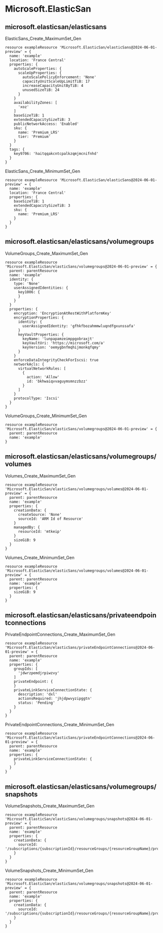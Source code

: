 # Microsoft.ElasticSan

## microsoft.elasticsan/elasticsans

ElasticSans_Create_MaximumSet_Gen
```bicep
resource exampleResource 'Microsoft.ElasticSan/elasticSans@2024-06-01-preview' = {
  name: 'example'
  location: 'France Central'
  properties: {
    autoScaleProperties: {
      scaleUpProperties: {
        autoScalePolicyEnforcement: 'None'
        capacityUnitScaleUpLimitTiB: 17
        increaseCapacityUnitByTiB: 4
        unusedSizeTiB: 24
      }
    }
    availabilityZones: [
      'xoz'
    ]
    baseSizeTiB: 1
    extendedCapacitySizeTiB: 3
    publicNetworkAccess: 'Enabled'
    sku: {
      name: 'Premium_LRS'
      tier: 'Premium'
    }
  }
  tags: {
    key9706: 'haitqqakcntcpalkzqmjmcnifnhd'
  }
}
```

ElasticSans_Create_MinimumSet_Gen
```bicep
resource exampleResource 'Microsoft.ElasticSan/elasticSans@2024-06-01-preview' = {
  name: 'example'
  location: 'France Central'
  properties: {
    baseSizeTiB: 1
    extendedCapacitySizeTiB: 3
    sku: {
      name: 'Premium_LRS'
    }
  }
}
```

## microsoft.elasticsan/elasticsans/volumegroups

VolumeGroups_Create_MaximumSet_Gen
```bicep
resource exampleResource 'Microsoft.ElasticSan/elasticSans/volumegroups@2024-06-01-preview' = {
  parent: parentResource 
  name: 'example'
  identity: {
    type: 'None'
    userAssignedIdentities: {
      key1006: {
      }
    }
  }
  properties: {
    encryption: 'EncryptionAtRestWithPlatformKey'
    encryptionProperties: {
      identity: {
        userAssignedIdentity: 'gfhkfbozahmmwluqndfgxunssafa'
      }
      keyVaultProperties: {
        keyName: 'lunpapamzeimppgobraxjt'
        keyVaultUri: 'https://microsoft.com/a'
        keyVersion: 'oemygbnfmqhijmonkqfqmy'
      }
    }
    enforceDataIntegrityCheckForIscsi: true
    networkAcls: {
      virtualNetworkRules: [
        {
          action: 'Allow'
          id: 'bkhwaiqvvaguymsmnzzbzz'
        }
      ]
    }
    protocolType: 'Iscsi'
  }
}
```

VolumeGroups_Create_MinimumSet_Gen
```bicep
resource exampleResource 'Microsoft.ElasticSan/elasticSans/volumegroups@2024-06-01-preview' = {
  parent: parentResource 
  name: 'example'
}
```

## microsoft.elasticsan/elasticsans/volumegroups/volumes

Volumes_Create_MaximumSet_Gen
```bicep
resource exampleResource 'Microsoft.ElasticSan/elasticSans/volumegroups/volumes@2024-06-01-preview' = {
  parent: parentResource 
  name: 'example'
  properties: {
    creationData: {
      createSource: 'None'
      sourceId: 'ARM Id of Resource'
    }
    managedBy: {
      resourceId: 'mtkeip'
    }
    sizeGiB: 9
  }
}
```

Volumes_Create_MinimumSet_Gen
```bicep
resource exampleResource 'Microsoft.ElasticSan/elasticSans/volumegroups/volumes@2024-06-01-preview' = {
  parent: parentResource 
  name: 'example'
  properties: {
    sizeGiB: 9
  }
}
```

## microsoft.elasticsan/elasticsans/privateendpointconnections

PrivateEndpointConnections_Create_MaximumSet_Gen
```bicep
resource exampleResource 'Microsoft.ElasticSan/elasticSans/privateEndpointConnections@2024-06-01-preview' = {
  parent: parentResource 
  name: 'example'
  properties: {
    groupIds: [
      'jdwrzpemdjrpiwzvy'
    ]
    privateEndpoint: {
    }
    privateLinkServiceConnectionState: {
      description: 'dxl'
      actionsRequired: 'jhjdpwvyzipggtn'
      status: 'Pending'
    }
  }
}
```

PrivateEndpointConnections_Create_MinimumSet_Gen
```bicep
resource exampleResource 'Microsoft.ElasticSan/elasticSans/privateEndpointConnections@2024-06-01-preview' = {
  parent: parentResource 
  name: 'example'
  properties: {
    privateLinkServiceConnectionState: {
    }
  }
}
```

## microsoft.elasticsan/elasticsans/volumegroups/snapshots

VolumeSnapshots_Create_MaximumSet_Gen
```bicep
resource exampleResource 'Microsoft.ElasticSan/elasticSans/volumegroups/snapshots@2024-06-01-preview' = {
  parent: parentResource 
  name: 'example'
  properties: {
    creationData: {
      sourceId: '/subscriptions/{subscriptionId}/resourceGroups/{resourceGroupName}/providers/Microsoft.ElasticSan/elasticSans/{elasticSanName}/volumegroups/{volumeGroupName}/volumes/{volumeName}'
    }
  }
}
```

VolumeSnapshots_Create_MinimumSet_Gen
```bicep
resource exampleResource 'Microsoft.ElasticSan/elasticSans/volumegroups/snapshots@2024-06-01-preview' = {
  parent: parentResource 
  name: 'example'
  properties: {
    creationData: {
      sourceId: '/subscriptions/{subscriptionId}/resourceGroups/{resourceGroupName}/providers/Microsoft.ElasticSan/elasticSans/{elasticSanName}/volumegroups/{volumeGroupName}/volumes/{volumeName}'
    }
  }
}
```
